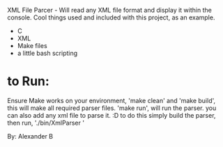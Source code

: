 XML File Parcer - Will read any XML file format and display it within the console.
Cool things used and included with this project, as an example. 
- C
- XML
- Make files
- a little bash scripting

# to Run:

Ensure Make works on your environment,
'make clean' and 'make build',
this will make all required parser files.
'make run', will run the parser.
you can also add any xml file to parse it. :D
to do this simply build the parser, then run,
'./bin/XmlParser <the file you wish to parse>'

By: Alexander B